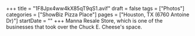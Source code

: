 +++
title = "1F8Jpx4ww4kX85qT9qS1.avif"
draft = false
tags = ["Photos"]
categories = ["ShowBiz Pizza Place"]
pages = ["Houston, TX (6760 Antoine Dr)"]
startDate = ""
+++
Manna Resale Store, which is one of the businesses that took over the Chuck E. Cheese's space.

